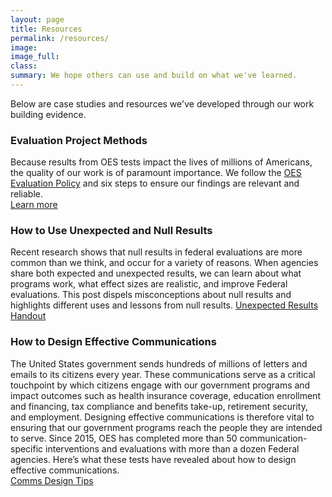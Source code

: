 ```yaml
---
layout: page
title: Resources
permalink: /resources/
image:
image_full: 
class:
summary: We hope others can use and build on what we've learned.
---
```

Below are case studies and resources we've developed through our work building evidence. 

### Evaluation Project Methods
Because results from OES tests impact the lives of millions of Americans, the quality of our work is of paramount importance. We follow the <a href="{{ '/assets/files/evaluationpolicy.pdf' | prepend: site.baseurl }}">OES Evaluation Policy</a> and six steps to ensure our findings are relevant and reliable.
<br/>
<a href="https://oes.gsa.gov/methods">Learn more</a>

### How to Use Unexpected and Null Results
Recent research shows that null results in federal evaluations are more common than we think, and occur for a variety of reasons. When agencies share both expected and unexpected results, we can learn about what programs work, what effect sizes are realistic, and improve Federal evaluations. This post dispels misconceptions about null results and highlights different uses and lessons from null results. 
 <a href="{{ '/assets/files/unexpected-results-2-pager.pdf' | prepend: site.baseurl }}">Unexpected Results Handout</a>

### How to Design Effective Communications
The United States government sends hundreds of millions of letters and emails to its citizens every year. These communications serve as a critical touchpoint by which citizens engage with our government programs and impact outcomes such as health insurance coverage, education enrollment and financing, tax compliance and benefits take-up, retirement security, and employment. Designing effective communications is therefore vital to ensuring that our government programs reach the people they are intended to serve. Since 2015, OES has completed more than 50 communication-specific interventions and evaluations with more than a dozen Federal agencies. Here’s what these tests have revealed about how to design effective communications.
<br/>
<a href="{{ '/assets/abstracts/OES Learnings on Writing Better Communications 2018.pdf' | prepend: site.baseurl }}">Comms Design Tips</a>


